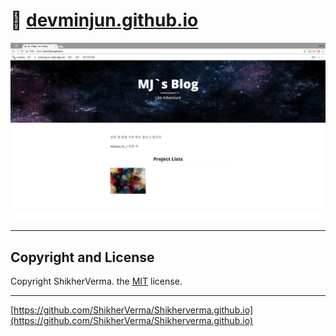 
# 🐳 [devminjun.github.io](https://devminjun.github.io)

![screen](/img/mainImage.jpg) 

 

---
## Copyright and License

Copyright ShikherVerma. the [MIT](https://github.com/ShikherVerma/shikherverma.github.io/blob/gh-pages/LICENSE) license.<br> 

---
[https://github.com/ShikherVerma/Shikherverma.github.io](https://github.com/ShikherVerma/Shikherverma.github.io)